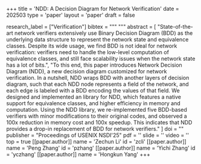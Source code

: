 +++
title = 'NDD: A Decision Diagram for Network Verification'
date = 202503
type = 'paper'
layout = 'paper'
draft = false

research_label = ["Verification"]
bibtex = """
"""
abstract = [
  "State-of-the-art network verifiers extensively use Binary Decision Diagram (BDD) as the underlying data structure to represent the network state and equivalence classes. Despite its wide usage, we find BDD is not ideal for network verification: verifiers need to handle the low-level computation of equivalence classes, and still face scalability issues when the network state has a lot of bits.",
  "To this end, this paper introduces Network Decision Diagram (NDD), a new decision diagram customized for network verification. In a nutshell, NDD wraps BDD with another layers of decision diagram, such that each NDD node represents a field of the network, and each edge is labeled with a BDD encoding the values of that field. We designed and implemented an library for NDD, which features a native support for equivalence classes, and higher efficiency in memory and computation. Using the NDD library, we re-implemented five BDD-based verifiers with minor modifications to their original codes, and observed a 100x reduction in memory cost and 100x speedup. This indicates that NDD provides a drop-in replacement of BDD for network verifiers."
]
doi = ""
publisher = "Proceedings of USENIX NSDI'25"
pdf = ''
slide = ''
video = ''
top = true
[[paper.author]]
    name = 'Zechun Li'
    id = 'zcli'
[[paper.author]]
    name = 'Peng Zhang'
    id = 'pzhang'
[[paper.author]]
    name = 'Yichi Zhang'
    id = 'yczhang'
[[paper.author]]
    name = 'Hongkun Yang'
+++
